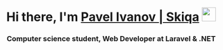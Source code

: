 <h1 align="center">Hi there, I'm <a href="https://daniilshat.ru/" target="_blank">Pavel Ivanov | Skiqa</a> 
<img src="https://github.com/blackcater/blackcater/raw/main/images/Hi.gif" height="32"/></h1>
<h3 align="center">Computer science student, Web Developer at Laravel & .NET </h3>
